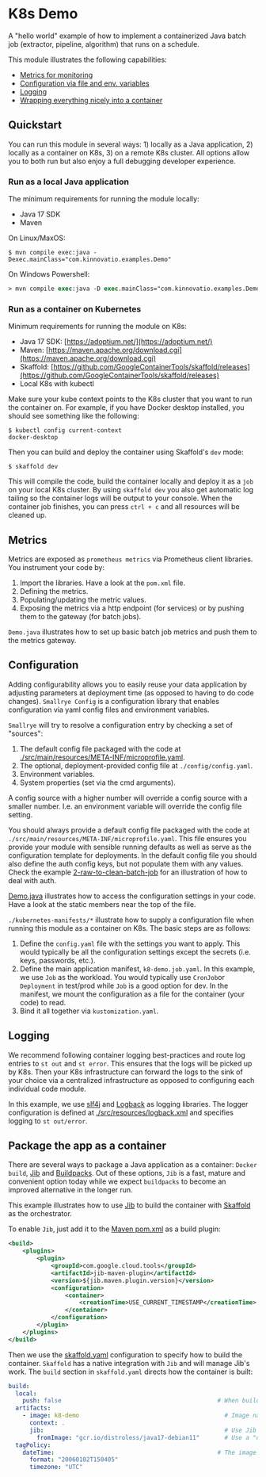 # K8s Demo

A "hello world" example of how to implement a containerized Java batch job (extractor, pipeline, 
algorithm) that runs on a schedule.

This module illustrates the following capabilities:
- [Metrics for monitoring](#metrics)
- [Configuration via file and env. variables](#configuration)
- [Logging](#logging)
- [Wrapping everything nicely into a container](#Package-the-app-as-a-container)

## Quickstart

You can run this module in several ways: 1) locally as a Java application, 2) locally as a container on K8s, 3) on a remote K8s cluster. All options allow you to both run but also enjoy a full debugging developer experience.

### Run as a local Java application

The minimum requirements for running the module locally:
- Java 17 SDK
- Maven

On Linux/MaxOS:
```console
$ mvn compile exec:java -Dexec.mainClass="com.kinnovatio.examples.Demo"
```

On Windows Powershell:
```ps
> mvn compile exec:java -D exec.mainClass="com.kinnovatio.examples.Demo"
```

### Run as a container on Kubernetes

Minimum requirements for running the module on K8s:
- Java 17 SDK: [https://adoptium.net/](https://adoptium.net/)
- Maven: [https://maven.apache.org/download.cgi](https://maven.apache.org/download.cgi)
- Skaffold: [https://github.com/GoogleContainerTools/skaffold/releases](https://github.com/GoogleContainerTools/skaffold/releases)
- Local K8s with kubectl

Make sure your kube context points to the K8s cluster that you want to run the container on. For example, if you 
have Docker desktop installed, you should see something like the following:
```console
$ kubectl config current-context
docker-desktop
```

Then you can build and deploy the container using Skaffold's `dev` mode:
```console
$ skaffold dev
```
This will compile the code, build the container locally and deploy it as a `job` on your local K8s cluster. By using 
`skaffold dev` you also get automatic log tailing so the container logs will be output to your console. When the 
container job finishes, you can press `ctrl + c` and all resources will be cleaned up.

## Metrics

Metrics are exposed as `prometheus metrics` via Prometheus client libraries. You instrument your code by:
1. Import the libraries. Have a look at the `pom.xml` file.
2. Defining the metrics.
3. Populating/updating the metric values.
4. Exposing the metrics via a http endpoint (for services) or by pushing them to the gateway (for batch jobs).

`Demo.java` illustrates how to set up basic batch job metrics and push them to the metrics gateway.

## Configuration

Adding configurability allows you to easily reuse your data application by adjusting parameters at deployment time (as opposed to having to do code changes). `Smallrye Config` is a configuration library that enables configuration via yaml config files and environment variables. 

`Smallrye` will try to resolve a configuration entry by checking a set of "sources":
1. The default config file packaged with the code at [./src/main/resources/META-INF/microprofile.yaml](./src/main/resources/META-INF/microprofile.yaml).
2. The optional, deployment-provided config file at `./config/config.yaml`.
3. Environment variables.
4. System properties (set via the cmd arguments).

A config source with a higher number will override a config source with a smaller number. I.e. an environment variable will override the config file setting.

You should always provide a default config file packaged with the code at `./src/main/resources/META-INF/microprofile.yaml`. This file ensures you provide your module with sensible running defaults as well as serve as the configuration template for deployments. In the default config file you should also define the auth config keys, but not populate them with any values. Check the example [2-raw-to-clean-batch-job](../2-raw-to-clean-batch-job) for an illustration of how to deal with auth.

[Demo.java](./src/main/java/com/cognite/sa/Demo.java) illustrates how to access the configuration settings in your code. Have a look at the static members near the top of the file.

`./kubernetes-manifests/*` illustrate how to supply a configuration file when running this module as a container on K8s. The basic steps are as follows:
1) Define the `config.yaml` file with the settings you want to apply. This would typically be all the configuration settings except the secrets (i.e. keys, passwords, etc.).
2) Define the main application manifest, `k8-demo.job.yaml`. In this example, we use `Job` as the workload. You would typically use `CronJob`or `Deployment` in test/prod while `Job` is a good option for dev. In the manifest, we mount the configuration as a file for the container (your code) to read.
3) Bind it all together via `kustomization.yaml`. 

## Logging

We recommend following container logging best-practices and route log entries to `st out` and `st error`. This ensures that the logs will be picked up by K8s. Then your K8s infrastructure can forward the logs to the sink of your choice via a centralized infrastructure as opposed to configuring each individual code module.

In this example, we use [slf4j](https://www.slf4j.org/) and [Logback](https://logback.qos.ch/) as logging libraries. The logger configuration is defined at [./src/resources/logback.xml](./src/resources/logback.xml) and specifies logging to `st out/error`.

## Package the app as a container

There are several ways to package a Java application as a container: `Docker build`, [Jib](https://github.com/GoogleContainerTools/jib) and [Buildpacks](https://buildpacks.io/). Out of these options, `Jib` is a fast, mature and convenient option today while we expect `buildpacks` to become an improved alternative in the longer run.

This example illustrates how to use [Jib](https://github.com/GoogleContainerTools/jib) to build the container with [Skaffold](https://skaffold.dev/) as the orchestrator.

To enable `Jib`, just add it to the [Maven pom.xml](./pom.xml) as a build plugin:
```xml
<build>
    <plugins>
        <plugin>
            <groupId>com.google.cloud.tools</groupId>
            <artifactId>jib-maven-plugin</artifactId>
            <version>${jib.maven.plugin.version}</version>
            <configuration>
                <container>
                    <creationTime>USE_CURRENT_TIMESTAMP</creationTime>
                </container>
            </configuration>
        </plugin>
    </plugins>
</build>
```

Then we use the [skaffold.yaml](./skaffold.yaml) configuration to specify how to build the container. `Skaffold` has a native integration with `Jib` and will manage Jib's work. The `build` section in `skaffold.yaml` directs how the container is built:
```yaml
build:
  local:
    push: false                                            # When building locally, do not push the image to a repository
  artifacts:
    - image: k8-demo                                         # Image name
      context: .
      jib:                                                   # Use Jib as the container builder
        fromImage: "gcr.io/distroless/java17-debian11"       # Use a "distroless" base image
  tagPolicy:
    dateTime:                                              # The image will be tagged with the build timestamp
      format: "20060102T150405"
      timezone: "UTC"
```